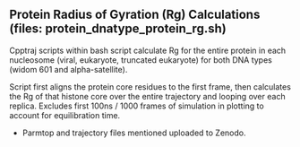 **Protein Radius of Gyration (Rg) Calculations (files: protein_dnatype_protein_rg.sh)**
-

Cpptraj scripts within bash script calculate Rg for the entire protein in each nucleosome (viral, eukaryote, truncated eukaryote) for both DNA types (widom 601 and alpha-satellite). 

Script first aligns the protein core residues to the first frame, then calculates the Rg of that histone core over the entire trajectory and looping over each replica.
Excludes first 100ns / 1000 frames of simulation in plotting to account for equilibration time. 

- Parmtop and trajectory files mentioned uploaded to Zenodo.
